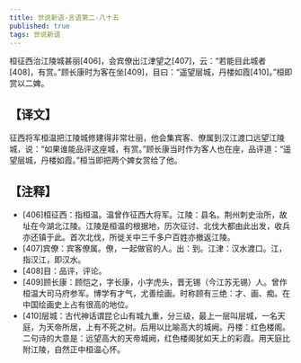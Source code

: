 ```yaml
---
title: 世说新语-言语第二-八十五
published: true
tags: 世说新语
---
```


桓征西治江陵城甚丽[406]，会宾僚出江津望之[407]，云：“若能目此城者[408]，有赏。”顾长康时为客在坐[409]，目曰：“遥望层城，丹楼如霞[410]。”桓即赏以二婢。

## 【译文】

征西将军桓温把江陵城修建得非常壮丽，他会集宾客、僚属到汉江渡口远望江陵城，说：“如果谁能品评这座城，有赏。”顾长康当时作为客人也在座，品评道：“遥望层城，丹楼如霞。”桓当即把两个婢女赏给了他。

## 【注释】

- [406]桓征西：指桓温。温曾作征西大将军。江陵：县名。荆州刺史治所，故址在今湖北江陵。江陵是桓温的根据地，历次征讨、北伐大都由此出发，收兵亦还镇于此。首次北伐，所徙关中三千多户百姓亦撤返江陵。
- [407]宾僚：宾客僚属。僚，一起做官的人。出：到。江津：汉水渡口。江，指汉江，即汉水。
- [408]目：品评，评论。
- [409]顾长康：顾恺之，字长康，小字虎头，晋无锡（今江苏无锡）人。曾作桓温大司马府参军。博学有才气，尤善绘画。时称顾有三绝：才、画、痴。在中国绘画史上占有很高的地位。
- [410]层城：古代神话谓昆仑山有城九重，分三级，最上一层叫层城，一名天庭，为天帝所居，上有不死之树。后用以比喻高大的城阙。丹楼：红色楼阁。二句诗的大意是：远望高大的天帝城阙，红色楼阁犹如天上的彩霞。用天庭比附江陵，自然正中桓温心怀。
